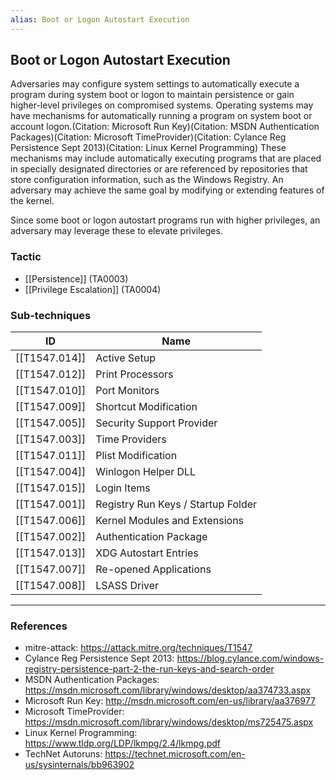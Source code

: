```yaml
---
alias: Boot or Logon Autostart Execution
---
```


## Boot or Logon Autostart Execution

Adversaries may configure system settings to automatically execute a program during system boot or logon to maintain persistence or gain higher-level privileges on compromised systems. Operating systems may have mechanisms for automatically running a program on system boot or account logon.(Citation: Microsoft Run Key)(Citation: MSDN Authentication Packages)(Citation: Microsoft TimeProvider)(Citation: Cylance Reg Persistence Sept 2013)(Citation: Linux Kernel Programming) These mechanisms may include automatically executing programs that are placed in specially designated directories or are referenced by repositories that store configuration information, such as the Windows Registry. An adversary may achieve the same goal by modifying or extending features of the kernel.

Since some boot or logon autostart programs run with higher privileges, an adversary may leverage these to elevate privileges.


### Tactic

- [[Persistence]] (TA0003)
- [[Privilege Escalation]] (TA0004)

### Sub-techniques

| ID | Name |
| --- | --- |
| [[T1547.014]] | Active Setup |
| [[T1547.012]] | Print Processors |
| [[T1547.010]] | Port Monitors |
| [[T1547.009]] | Shortcut Modification |
| [[T1547.005]] | Security Support Provider |
| [[T1547.003]] | Time Providers |
| [[T1547.011]] | Plist Modification |
| [[T1547.004]] | Winlogon Helper DLL |
| [[T1547.015]] | Login Items |
| [[T1547.001]] | Registry Run Keys / Startup Folder |
| [[T1547.006]] | Kernel Modules and Extensions |
| [[T1547.002]] | Authentication Package |
| [[T1547.013]] | XDG Autostart Entries |
| [[T1547.007]] | Re-opened Applications |
| [[T1547.008]] | LSASS Driver |


---
### References

- mitre-attack: https://attack.mitre.org/techniques/T1547
- Cylance Reg Persistence Sept 2013: https://blog.cylance.com/windows-registry-persistence-part-2-the-run-keys-and-search-order
- MSDN Authentication Packages: https://msdn.microsoft.com/library/windows/desktop/aa374733.aspx
- Microsoft Run Key: http://msdn.microsoft.com/en-us/library/aa376977
- Microsoft TimeProvider: https://msdn.microsoft.com/library/windows/desktop/ms725475.aspx
- Linux Kernel Programming: https://www.tldp.org/LDP/lkmpg/2.4/lkmpg.pdf
- TechNet Autoruns: https://technet.microsoft.com/en-us/sysinternals/bb963902
